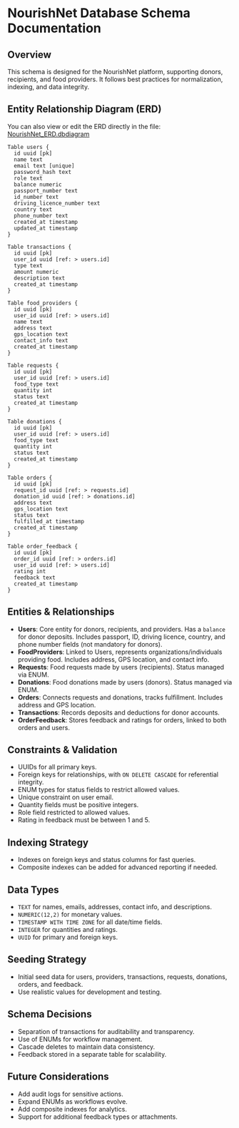 # NourishNet Database Schema Documentation

## Overview

This schema is designed for the NourishNet platform, supporting donors, recipients, and food providers. It follows best practices for normalization, indexing, and data integrity.

## Entity Relationship Diagram (ERD)

You can also view or edit the ERD directly in the file: [NourishNet_ERD.dbdiagram](./NourishNet_ERD.dbdiagram)

```plaintext
Table users {
  id uuid [pk]
  name text
  email text [unique]
  password_hash text
  role text
  balance numeric
  passport_number text
  id_number text
  driving_licence_number text
  country text
  phone_number text
  created_at timestamp
  updated_at timestamp
}

Table transactions {
  id uuid [pk]
  user_id uuid [ref: > users.id]
  type text
  amount numeric
  description text
  created_at timestamp
}

Table food_providers {
  id uuid [pk]
  user_id uuid [ref: > users.id]
  name text
  address text
  gps_location text
  contact_info text
  created_at timestamp
}

Table requests {
  id uuid [pk]
  user_id uuid [ref: > users.id]
  food_type text
  quantity int
  status text
  created_at timestamp
}

Table donations {
  id uuid [pk]
  user_id uuid [ref: > users.id]
  food_type text
  quantity int
  status text
  created_at timestamp
}

Table orders {
  id uuid [pk]
  request_id uuid [ref: > requests.id]
  donation_id uuid [ref: > donations.id]
  address text
  gps_location text
  status text
  fulfilled_at timestamp
  created_at timestamp
}

Table order_feedback {
  id uuid [pk]
  order_id uuid [ref: > orders.id]
  user_id uuid [ref: > users.id]
  rating int
  feedback text
  created_at timestamp
}
```

## Entities & Relationships

- **Users**: Core entity for donors, recipients, and providers. Has a `balance` for donor deposits. Includes passport, ID, driving licence, country, and phone number fields (not mandatory for donors).
- **FoodProviders**: Linked to Users, represents organizations/individuals providing food. Includes address, GPS location, and contact info.
- **Requests**: Food requests made by users (recipients). Status managed via ENUM.
- **Donations**: Food donations made by users (donors). Status managed via ENUM.
- **Orders**: Connects requests and donations, tracks fulfillment. Includes address and GPS location.
- **Transactions**: Records deposits and deductions for donor accounts.
- **OrderFeedback**: Stores feedback and ratings for orders, linked to both orders and users.

## Constraints & Validation

- UUIDs for all primary keys.
- Foreign keys for relationships, with `ON DELETE CASCADE` for referential integrity.
- ENUM types for status fields to restrict allowed values.
- Unique constraint on user email.
- Quantity fields must be positive integers.
- Role field restricted to allowed values.
- Rating in feedback must be between 1 and 5.

## Indexing Strategy

- Indexes on foreign keys and status columns for fast queries.
- Composite indexes can be added for advanced reporting if needed.

## Data Types

- `TEXT` for names, emails, addresses, contact info, and descriptions.
- `NUMERIC(12,2)` for monetary values.
- `TIMESTAMP WITH TIME ZONE` for all date/time fields.
- `INTEGER` for quantities and ratings.
- `UUID` for primary and foreign keys.

## Seeding Strategy

- Initial seed data for users, providers, transactions, requests, donations, orders, and feedback.
- Use realistic values for development and testing.

## Schema Decisions

- Separation of transactions for auditability and transparency.
- Use of ENUMs for workflow management.
- Cascade deletes to maintain data consistency.
- Feedback stored in a separate table for scalability.

## Future Considerations

- Add audit logs for sensitive actions.
- Expand ENUMs as workflows evolve.
- Add composite indexes for analytics.
- Support for additional feedback types or attachments.
